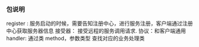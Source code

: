 ### 包说明
register : 服务启动的时候，需要告知注册中心，进行服务注册，客户端通过注册中心获取服务器信息
接受器： 接受远程的服务调用请求.
协议：和客户端通用
handler: 通过类 method，参数类型 查找对应的业务处理类